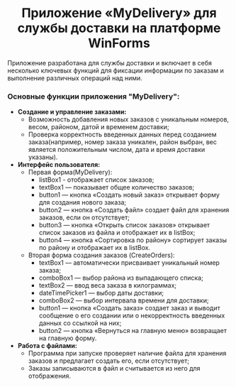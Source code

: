 <h1 align="center">Приложение «MyDelivery» для службы доставки на платформе WinForms</h1>
Приложение разработана для службы доставки и включает в себя несколько ключевых функций для фиксации информации по заказам и выполнение различных операций над ними.


### Основные функции приложения "MyDelivery":
- **Создание и управление заказами:**
  - Возможность добавления новых заказов с уникальным номеров, весом, районом, датой и временем доставки;
  - Проверка корректность введенных данных перед созданием заказа(например, номер заказа уникален, район выбран, вес является положительным числом, дата и время доставки указаны).
- **Интерфейс пользователя:**
    - Первая форма(MyDelivery):
        - listBox1 - отображает список заказов;
        - textBox1 — показывает общее количество заказов;
        - button1 —  кнопка «Создать новый заказ» открывает форму для создания нового заказа;
        - button2 — кнопка «Создать файл» создает файл для хранения заказов, если он отсутствует;
        - button3 — кнопка «Открыть список заказов» открывает список заказов из файла и отображает их в listBox;
        - button4 — кнопка «Сортировка по району» сортирует заказы по району и отображает их в listBox.
    - Вторая форма создания заказов (CreateOrders):
        - textBox1 — автоматически присваивает уникальный номер заказа;
        - comboBox1 — выбор района из выпадающего списка;
        - textBox2 — ввод веса заказа в килограммах;
        - dateTimePicker1 — выбор даты доставки;
        - comboBox2 — выбор интервала времени для доставки;
        - button1 — кнопка «Создать заказ» создает заказ и выводит сообщение о его создании или о некорректность введенных данных со ссылкой на них;
        - button2 — кнопка «Вернуться на главную меню» возвращает на главную форму.
- **Работа с файлами:**
    - Программа при запуске проверяет наличие файла для хранения заказов и предлагает создать его, если отсутствует;
    - Заказы записываются в файл и считывается из него для отображения.


